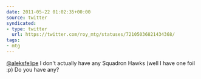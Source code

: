 ```yaml
---
date: 2011-05-22 01:02:35+00:00
source: twitter
syndicated:
- type: twitter
  url: https://twitter.com/roy_mtg/statuses/72105036821434368/
tags:
- mtg
---
```


[@aleksfelipe](https://twitter.com/aleksfelipe/) I don't actually have any Squadron Hawks (well I have one foil :p) Do you have any?